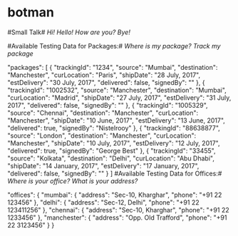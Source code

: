 # botman

#Small Talk#
*Hi!*
*Hello!*
*How are you?*
*Bye!*

#Available Testing Data for Packages:#
*Where is my package?*
*Track my package*

"packages": [
    {
      "trackingId": "1234",
      "source": "Mumbai",
      "destination": "Manchester",
      "curLocation": "Paris",
      "shipDate": "28 July, 2017",
      "estDelivery": "30 July, 2017",
      "delivered": false,
      "signedBy": ""
    },
    {
      "trackingId": "1002532",
      "source": "Manchester",
      "destination": "Mumbai",
      "curLocation": "Madrid",
      "shipDate": "27 July, 2017",
      "estDelivery": "31 July, 2017",
      "delivered": false,
      "signedBy": ""
    },
    {
      "trackingId": "1005329",
      "source": "Chennai",
      "destination": "Manchester",
      "curLocation": "Manchester",
      "shipDate": "10 June, 2017",
      "estDelivery": "13 June, 2017",
      "delivered": true,
      "signedBy": "Nistelrooy"
    },
    {
      "trackingId": "88638877",
      "source": "London",
      "destination": "Manchester",
      "curLocation": "Manchester",
      "shipDate": "10 July, 2017",
      "estDelivery": "12 July, 2017",
      "delivered": true,
      "signedBy": "George Best"
    },
    {
      "trackingId": "33455",
      "source": "Kolkata",
      "destination": "Delhi",
      "curLocation": "Abu Dhabi",
      "shipDate": "14 January, 2017",
      "estDelivery": "17 January, 2017",
      "delivered": false,
      "signedBy": ""
    }
  ]
#Available Testing Data for Offices:#
*Where is your office?*
*What is your address?*

"offices": {
  "mumbai": {
    "address": "Sec-10, Kharghar",
    "phone": "+91 22 123456"
  },
  "delhi": {
    "address": "Sec-12, Delhi",
    "phone": "+91 22 123411256"
  },
  "chennai": {
    "address": "Sec-10, Kharghar",
    "phone": "+91 22 1233456"
  },
  "manchester": {
    "address": "Opp. Old Trafford",
    "phone": "+91 22 3123456"
  }
}